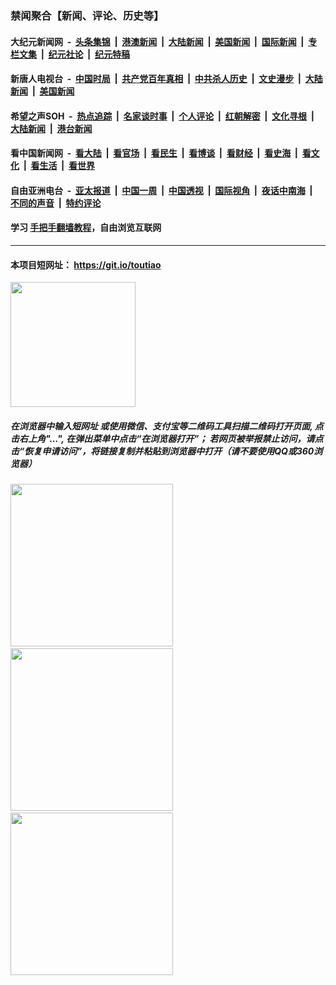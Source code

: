 ### 禁闻聚合【新闻、评论、历史等】

#### 大纪元新闻网 &nbsp;-&nbsp; [头条集锦](indexes/E头条集锦.md?t=02151502) &nbsp;|&nbsp; [港澳新闻](indexes/E港澳新闻.md?t=02151502)  &nbsp;|&nbsp; [大陆新闻](indexes/E大陆新闻.md?t=02151502) &nbsp;|&nbsp; [美国新闻](indexes/E美国新闻.md?t=02151502) &nbsp;|&nbsp; [国际新闻](indexes/E国际新闻.md?t=02151502) &nbsp;|&nbsp; [专栏文集](indexes/E专栏文集.md?t=02151502) &nbsp;|&nbsp; [纪元社论](indexes/E纪元社论.md?t=02151502) &nbsp;|&nbsp; [纪元特稿](indexes/E纪元特稿.md?t=02151502) 

#### 新唐人电视台 &nbsp;-&nbsp; [中国时局](indexes/N中国时局.md?t=02151502) &nbsp;|&nbsp; [共产党百年真相](indexes/N共产党百年真相.md?t=02151502) &nbsp;|&nbsp; [中共杀人历史](indexes/N中共杀人历史.md?t=02151502) &nbsp;|&nbsp; [文史漫步](indexes/N文史漫步.md?t=02151502) &nbsp;|&nbsp; [大陆新闻](indexes/N大陆新闻.md?t=02151502) &nbsp;|&nbsp; [美国新闻](indexes/N美国新闻.md?t=02151502)

#### 希望之声SOH &nbsp;-&nbsp; [热点追踪](indexes/H热点追踪.md?t=02151502) &nbsp;|&nbsp; [名家谈时事](indexes/H名家谈时事.md?t=02151502) &nbsp;|&nbsp; [个人评论](indexes/H个人评论.md?t=02151502)  &nbsp;|&nbsp; [红朝解密](indexes/H红朝解密.md?t=02151502) &nbsp;|&nbsp; [文化寻根](indexes/H文化寻根.md?t=02151502) &nbsp;|&nbsp; [大陆新闻](indexes/H大陆新闻.md?t=02151502) &nbsp;|&nbsp; [港台新闻](indexes/H港台新闻.md?t=02151502)

#### 看中国新闻网 &nbsp;-&nbsp; [看大陆](indexes/S看大陆.md?t=02151502) &nbsp;|&nbsp; [看官场](indexes/S看官场.md?t=02151502) &nbsp;|&nbsp; [看民生](indexes/S看民生.md?t=02151502)  &nbsp;|&nbsp; [看博谈](indexes/S看博谈.md?t=02151502) &nbsp;|&nbsp; [看财经](indexes/S看财经.md?t=02151502) &nbsp;|&nbsp; [看史海](indexes/S看史海.md?t=02151502) &nbsp;|&nbsp; [看文化](indexes/S看文化.md?t=02151502) &nbsp;|&nbsp; [看生活](indexes/S看生活.md?t=02151502) &nbsp;|&nbsp; [看世界](indexes/S看世界.md?t=02151502)

#### 自由亚洲电台 &nbsp;-&nbsp; [亚太报道](indexes/R亚太报道.md?t=02151502) &nbsp;|&nbsp; [中国一周](indexes/R中国一周.md?t=02151502) &nbsp;|&nbsp; [中国透视](indexes/R中国透视.md?t=02151502)  &nbsp;|&nbsp; [国际视角](indexes/R国际视角.md?t=02151502) &nbsp;|&nbsp; [夜话中南海](indexes/R夜话中南海.md?t=02151502) &nbsp;|&nbsp; [不同的声音](indexes/R不同的声音.md?t=02151502) &nbsp;|&nbsp; [特约评论](indexes/R特约评论.md?t=02151502)

#### 学习 [手把手翻墙教程](https://github.com/gfw-breaker/guides/wiki)，自由浏览互联网

----

#### 本项目短网址： https://git.io/toutiao
<img src="https://raw.githubusercontent.com/gfw-breaker/banned-news/master/scripts/img/qr.png" width="200px"/>  

##### 在浏览器中输入短网址 或使用微信、支付宝等二维码工具扫描二维码打开页面, 点击右上角"...", 在弹出菜单中点击“在浏览器打开”； 若网页被举报禁止访问，请点击“恢复申请访问”，将链接复制并粘贴到浏览器中打开（请不要使用QQ或360浏览器）

<img src="https://raw.githubusercontent.com/gfw-breaker/banned-news/master/scripts/img/1.png" width="260px"/> &nbsp; <img src="https://raw.githubusercontent.com/gfw-breaker/banned-news/master/scripts/img/2.png" width="260px"/> &nbsp; <img src="https://raw.githubusercontent.com/gfw-breaker/banned-news/master/scripts/img/3.png" width="260px"/>
